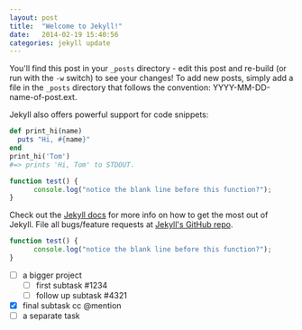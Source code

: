```yaml
---
layout: post
title:  "Welcome to Jekyll!"
date:   2014-02-19 15:40:56
categories: jekyll update
---
```


You'll find this post in your `_posts` directory - edit this post and re-build (or run with the `-w` switch) to see your changes!
To add new posts, simply add a file in the `_posts` directory that follows the convention: YYYY-MM-DD-name-of-post.ext.

Jekyll also offers powerful support for code snippets:

```ruby
def print_hi(name)
  puts "Hi, #{name}"
end
print_hi('Tom')
#=> prints 'Hi, Tom' to STDOUT.
```

```javascript
function test() {
	  console.log("notice the blank line before this function?");
}
```

Check out the [Jekyll docs][jekyll] for more info on how to get the most out of Jekyll. File all bugs/feature requests at [Jekyll's GitHub repo][jekyll-gh].

[jekyll-gh]: https://github.com/mojombo/jekyll
[jekyll]:    http://jekyllrb.com

```javascript
function test() {
	  console.log("notice the blank line before this function?");
}
```

- [ ] a bigger project
  - [ ] first subtask #1234
  - [ ] follow up subtask #4321
- [x] final subtask cc @mention
- [ ] a separate task
